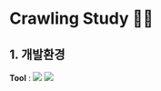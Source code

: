 # Crawling Study 👨‍💻

## 1. 개발환경
<Strong>Tool</Strong> : <img src="https://img.shields.io/badge/Jupyter-F37626?style=flat-square&logo=Jupyter&logoColor=white"/> <img src="https://img.shields.io/badge/Python-3776AB?style=flat-square&logo=Python&logoColor=white"/>
